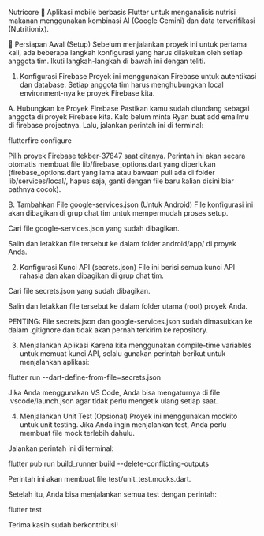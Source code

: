 Nutricore 🥑
Aplikasi mobile berbasis Flutter untuk menganalisis nutrisi makanan menggunakan kombinasi AI (Google Gemini) dan data terverifikasi (Nutritionix).

🚀 Persiapan Awal (Setup)
Sebelum menjalankan proyek ini untuk pertama kali, ada beberapa langkah konfigurasi yang harus dilakukan oleh setiap anggota tim. Ikuti langkah-langkah di bawah ini dengan teliti.

1. Konfigurasi Firebase
Proyek ini menggunakan Firebase untuk autentikasi dan database. Setiap anggota tim harus menghubungkan local environment-nya ke proyek Firebase kita.

A. Hubungkan ke Proyek Firebase
Pastikan kamu sudah diundang sebagai anggota di proyek Firebase kita. Kalo belum minta Ryan buat add emailmu di firebase projectnya. Lalu, jalankan perintah ini di terminal:

flutterfire configure

Pilih proyek Firebase tekber-37847 saat ditanya. Perintah ini akan secara otomatis membuat file lib/firebase_options.dart yang diperlukan (firebase_options.dart yang lama atau bawaan pull ada di folder lib/services/local/, hapus saja, ganti dengan file baru kalian disini biar pathnya cocok).

B. Tambahkan File google-services.json (Untuk Android)
File konfigurasi ini akan dibagikan di grup chat tim untuk mempermudah proses setup.

Cari file google-services.json yang sudah dibagikan.

Salin dan letakkan file tersebut ke dalam folder android/app/ di proyek Anda.

2. Konfigurasi Kunci API (secrets.json)
File ini berisi semua kunci API rahasia dan akan dibagikan di grup chat tim.

Cari file secrets.json yang sudah dibagikan.

Salin dan letakkan file tersebut ke dalam folder utama (root) proyek Anda.

PENTING: File secrets.json dan google-services.json sudah dimasukkan ke dalam .gitignore dan tidak akan pernah terkirim ke repository.

3. Menjalankan Aplikasi
Karena kita menggunakan compile-time variables untuk memuat kunci API, selalu gunakan perintah berikut untuk menjalankan aplikasi:

flutter run --dart-define-from-file=secrets.json

Jika Anda menggunakan VS Code, Anda bisa mengaturnya di file .vscode/launch.json agar tidak perlu mengetik ulang setiap saat.

4. Menjalankan Unit Test (Opsional)
Proyek ini menggunakan mockito untuk unit testing. Jika Anda ingin menjalankan test, Anda perlu membuat file mock terlebih dahulu.

Jalankan perintah ini di terminal:

flutter pub run build_runner build --delete-conflicting-outputs

Perintah ini akan membuat file test/unit_test.mocks.dart.

Setelah itu, Anda bisa menjalankan semua test dengan perintah:

flutter test

Terima kasih sudah berkontribusi!
